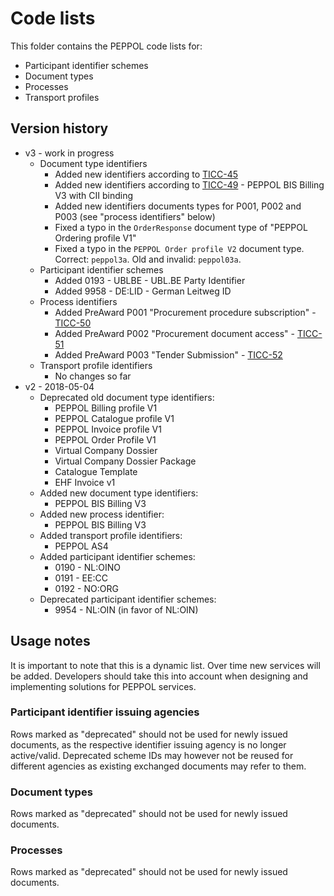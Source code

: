 # Code lists

This folder contains the PEPPOL code lists for:
* Participant identifier schemes
* Document types
* Processes
* Transport profiles

## Version history

* v3 - work in progress
    * Document type identifiers
        * Added new identifiers according to [TICC-45](https://openpeppol.atlassian.net/browse/TICC-45)
        * Added new identifiers according to [TICC-49](https://openpeppol.atlassian.net/browse/TICC-49) - PEPPOL BIS Billing V3 with CII binding
        * Added new identifiers documents types for P001, P002 and P003 (see "process identifiers" below)
        * Fixed a typo in the `OrderResponse` document type of "PEPPOL Ordering profile V1"
        * Fixed a typo in the `PEPPOL Order profile V2` document type. Correct: `peppol3a`. Old and invalid: `peppol03a`. 
    * Participant identifier schemes
        * Added 0193 - UBLBE - UBL.BE Party Identifier
        * Added 9958 - DE:LID - German Leitweg ID
    * Process identifiers
        * Added PreAward P001 "Procurement procedure subscription" - [TICC-50](https://openpeppol.atlassian.net/browse/TICC-50)
        * Added PreAward P002 "Procurement document access" - [TICC-51](https://openpeppol.atlassian.net/browse/TICC-51)
        * Added PreAward P003 "Tender Submission" - [TICC-52](https://openpeppol.atlassian.net/browse/TICC-52)
    * Transport profile identifiers
        * No changes so far        
* v2 - 2018-05-04
    * Deprecated old document type identifiers:
        * PEPPOL Billing profile V1
        * PEPPOL Catalogue profile V1
        * PEPPOL Invoice profile V1
        * PEPPOL Order Profile V1
        * Virtual Company Dossier
        * Virtual Company Dossier Package
        * Catalogue Template
        * EHF Invoice v1
    * Added new document type identifiers:
        * PEPPOL BIS Billing V3
    * Added new process identifier:
        * PEPPOL BIS Billing V3
    * Added transport profile identifiers:
        * PEPPOL AS4
    * Added participant identifier schemes:
        * 0190 - NL:OINO
        * 0191 - EE:CC
        * 0192 - NO:ORG
    * Deprecated participant identifier schemes:
        * 9954 - NL:OIN (in favor of NL:OIN)

## Usage notes

It is important to note that this is a dynamic list. Over time new services will be added. Developers should take this into account when designing and implementing solutions for PEPPOL services.

### Participant identifier issuing agencies

Rows marked as "deprecated" should not be used for newly issued documents, as the respective identifier issuing agency is no longer active/valid. Deprecated scheme IDs may however not be reused for different agencies as existing exchanged documents may refer to them.

### Document types

Rows marked as "deprecated" should not be used for newly issued documents.

### Processes

Rows marked as "deprecated" should not be used for newly issued documents.
